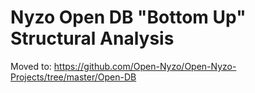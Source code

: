 # Nyzo Open DB "Bottom Up" Structural Analysis

Moved to: https://github.com/Open-Nyzo/Open-Nyzo-Projects/tree/master/Open-DB